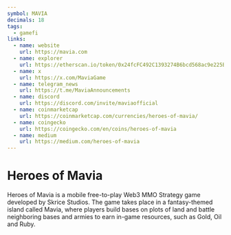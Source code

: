 ```yaml
---
symbol: MAVIA
decimals: 18
tags:
  - gamefi
links:
  - name: website
    url: https://mavia.com
  - name: explorer
    url: https://etherscan.io/token/0x24fcFC492C1393274B6bcd568ac9e225BEc93584
  - name: x
    url: https://x.com/MaviaGame
  - name: telegram_news
    url: https://t.me/MaviaAnnouncements
  - name: discord
    url: https://discord.com/invite/maviaofficial
  - name: coinmarketcap
    url: https://coinmarketcap.com/currencies/heroes-of-mavia/
  - name: coingecko
    url: https://coingecko.com/en/coins/heroes-of-mavia
  - name: medium
    url: https://medium.com/heroes-of-mavia
---
```


# Heroes of Mavia

Heroes of Mavia is a mobile free-to-play Web3 MMO Strategy game developed by Skrice Studios. The game takes place in a fantasy-themed island called Mavia, where players build bases on plots of land and battle neighboring bases and armies to earn in-game resources, such as Gold, Oil and Ruby.
